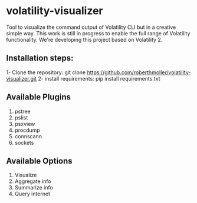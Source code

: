 # volatility-visualizer
Tool to visualize the command output of Volatility CLI but in a creative simple way.
This work is still in progress to enable the full range of Volatility functionality.
We're developing this project based on Volatility 2.

## Installation steps:
1- Clone the repository:
git clone https://github.com/roberthmoller/volatility-visualizer.git
2- install requirements:
pip install requirements.txt

## Available Plugins
   1. pstree
   2. pslist
   3. psxview
   4. procdump
   5. connscann
   6. sockets
 
## Available Options
1. Visualize
2. Aggregate info
2. Summarize info
3. Query internet
